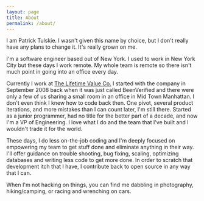 ```yaml
---
layout: page
title: About
permalink: /about/
---
```


I am Patrick Tulskie.  I wasn't given this name by choice, but I don't really have any plans to change it.  It's really grown on me.

I'm a software engineer based out of New York.  I used to work in New York City but these days I work remote. My whole team is remote so there isn't much point in going into an office every day.

Currently I work at [The Lifetime Value Co.](https://www.ltvco.com)  I started with the company in September 2008 back when it was just called BeenVerified and there were only a few of us sharing a small room in an office in Mid Town Manhattan. I don't even think I knew how to code back then. One pivot, several product iterations, and more mistakes than I can count later, I'm still there.  Started as a junior programmer, had no title for the better part of a decade, and now I'm a VP of Engineering. I love what I do and the team that I've built and I wouldn't trade it for the world.

These days, I do less on-the-job coding and I'm deeply focused on empowering my team to get stuff done and eliminate anything in their way. I'll offer guidance on trouble shooting, bug fixing, scaling, optimizing databases and writing less code to get more done. In order to scratch that development itch that I have, I contribute back to open source in any way that I can.

When I'm not hacking on things,  you can find me dabbling in photography, hiking/camping, or racing and wrenching on cars.
